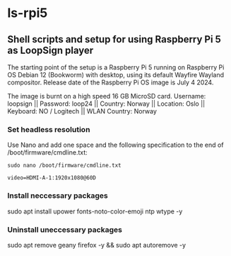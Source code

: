 # ls-rpi5
## Shell scripts and setup for using Raspberry Pi 5 as LoopSign player

The starting point of the setup is a Raspberry Pi 5 running on Raspberry Pi OS Debian 12 (Bookworm) with desktop, using its default Wayfire Wayland compositor. Release date of the Raspberry Pi OS image is July 4 2024.

The image is burnt on a high speed 16 GB MicroSD card. Username: loopsign || Password: loop24 || Country: Norway || Location: Oslo || Keyboard: NO / Logitech || WLAN Country: Norway

### Set headless resolution
Use Nano and add one space and the following specification to the end of /boot/firmware/cmdline.txt:
```
sudo nano /boot/firmware/cmdline.txt
```
```
video=HDMI-A-1:1920x1080@60D
```

### Install neccessary packages
sudo apt install upower fonts-noto-color-emoji ntp wtype -y

### Uninstall uneccessary packages
sudo apt remove geany firefox -y && sudo apt autoremove -y

